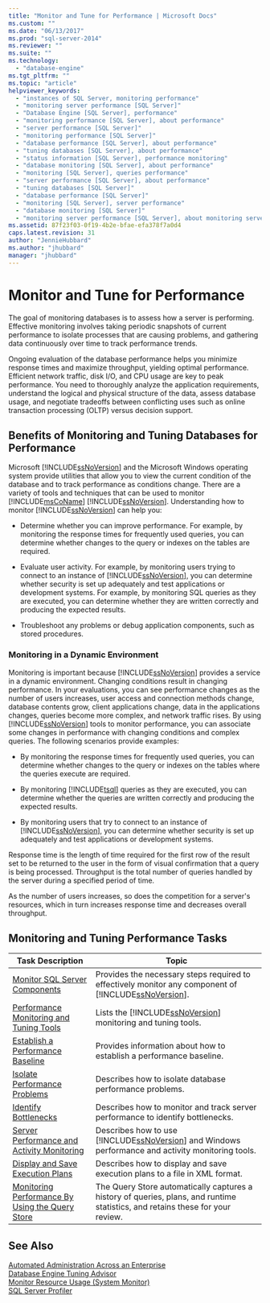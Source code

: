 ```yaml
---
title: "Monitor and Tune for Performance | Microsoft Docs"
ms.custom: ""
ms.date: "06/13/2017"
ms.prod: "sql-server-2014"
ms.reviewer: ""
ms.suite: ""
ms.technology: 
  - "database-engine"
ms.tgt_pltfrm: ""
ms.topic: "article"
helpviewer_keywords: 
  - "instances of SQL Server, monitoring performance"
  - "monitoring server performance [SQL Server]"
  - "Database Engine [SQL Server], performance"
  - "monitoring performance [SQL Server], about performance"
  - "server performance [SQL Server]"
  - "monitoring performance [SQL Server]"
  - "database performance [SQL Server], about performance"
  - "tuning databases [SQL Server], about performance"
  - "status information [SQL Server], performance monitoring"
  - "database monitoring [SQL Server], about performance"
  - "monitoring [SQL Server], queries performance"
  - "server performance [SQL Server], about performance"
  - "tuning databases [SQL Server]"
  - "database performance [SQL Server]"
  - "monitoring [SQL Server], server performance"
  - "database monitoring [SQL Server]"
  - "monitoring server performance [SQL Server], about monitoring server performance"
ms.assetid: 87f23f03-0f19-4b2e-bfae-efa378f7a0d4
caps.latest.revision: 31
author: "JennieHubbard"
ms.author: "jhubbard"
manager: "jhubbard"
---
```

# Monitor and Tune for Performance
  The goal of monitoring databases is to assess how a server is performing. Effective monitoring involves taking periodic snapshots of current performance to isolate processes that are causing problems, and gathering data continuously over time to track performance trends.  
  
 Ongoing evaluation of the database performance helps you minimize response times and maximize throughput, yielding optimal performance. Efficient network traffic, disk I/O, and CPU usage are key to peak performance. You need to thoroughly analyze the application requirements, understand the logical and physical structure of the data, assess database usage, and negotiate tradeoffs between conflicting uses such as online transaction processing (OLTP) versus decision support.  
  
## Benefits of Monitoring and Tuning Databases for Performance  
 Microsoft [!INCLUDE[ssNoVersion](../includes/ssnoversion-md.md)] and the Microsoft Windows operating system provide utilities that allow you to view the current condition of the database and to track performance as conditions change. There are a variety of tools and techniques that can be used to monitor [!INCLUDE[msCoName](../includes/msconame-md.md)] [!INCLUDE[ssNoVersion](../includes/ssnoversion-md.md)]. Understanding how to monitor [!INCLUDE[ssNoVersion](../includes/ssnoversion-md.md)] can help you:  
  
-   Determine whether you can improve performance. For example, by monitoring the response times for frequently used queries, you can determine whether changes to the query or indexes on the tables are required.  
  
-   Evaluate user activity. For example, by monitoring users trying to connect to an instance of [!INCLUDE[ssNoVersion](../includes/ssnoversion-md.md)], you can determine whether security is set up adequately and test applications or development systems. For example, by monitoring SQL queries as they are executed, you can determine whether they are written correctly and producing the expected results.  
  
-   Troubleshoot any problems or debug application components, such as stored procedures.  
  
### Monitoring in a Dynamic Environment  
 Monitoring is important because [!INCLUDE[ssNoVersion](../includes/ssnoversion-md.md)] provides a service in a dynamic environment. Changing conditions result in changing performance. In your evaluations, you can see performance changes as the number of users increases, user access and connection methods change, database contents grow, client applications change, data in the applications changes, queries become more complex, and network traffic rises. By using [!INCLUDE[ssNoVersion](../includes/ssnoversion-md.md)] tools to monitor performance, you can associate some changes in performance with changing conditions and complex queries. The following scenarios provide examples:  
  
-   By monitoring the response times for frequently used queries, you can determine whether changes to the query or indexes on the tables where the queries execute are required.  
  
-   By monitoring [!INCLUDE[tsql](../includes/tsql-md.md)] queries as they are executed, you can determine whether the queries are written correctly and producing the expected results.  
  
-   By monitoring users that try to connect to an instance of [!INCLUDE[ssNoVersion](../includes/ssnoversion-md.md)], you can determine whether security is set up adequately and test applications or development systems.  
  
 Response time is the length of time required for the first row of the result set to be returned to the user in the form of visual confirmation that a query is being processed. Throughput is the total number of queries handled by the server during a specified period of time.  
  
 As the number of users increases, so does the competition for a server's resources, which in turn increases response time and decreases overall throughput.  
  
## Monitoring and Tuning Performance Tasks  
  
|Task Description|Topic|  
|----------------------|-----------|  
|[Monitor SQL Server Components](../../2014/database-engine/monitor-sql-server-components.md)|Provides the necessary steps required to effectively monitor any component of [!INCLUDE[ssNoVersion](../includes/ssnoversion-md.md)].|  
|[Performance Monitoring and Tuning Tools](../../2014/database-engine/performance-monitoring-and-tuning-tools.md)|Lists the [!INCLUDE[ssNoVersion](../includes/ssnoversion-md.md)] monitoring and tuning tools.|  
|[Establish a Performance Baseline](../../2014/database-engine/establish-a-performance-baseline.md)|Provides information about how to establish a performance baseline.|  
|[Isolate Performance Problems](../../2014/database-engine/isolate-performance-problems.md)|Describes how to isolate database performance problems.|  
|[Identify Bottlenecks](../../2014/database-engine/identify-bottlenecks.md)|Describes how to monitor and track server performance to identify bottlenecks.|  
|[Server Performance and Activity Monitoring](../../2014/database-engine/server-performance-and-activity-monitoring.md)|Describes how to use [!INCLUDE[ssNoVersion](../includes/ssnoversion-md.md)] and Windows performance and activity monitoring tools.|  
|[Display and Save Execution Plans](../../2014/database-engine/display-and-save-execution-plans.md)|Describes how to display and save execution plans to a file in XML format.|  
|[Monitoring Performance By Using the Query Store](../../2014/database-engine/monitoring-performance-by-using-the-query-store.md)|The Query Store automatically captures a history of queries, plans, and runtime statistics, and retains these for your review.|  
  
## See Also  
 [Automated Administration Across an Enterprise](../../2014/database-engine/automated-administration-across-an-enterprise.md)   
 [Database Engine Tuning Advisor](../../2014/database-engine/database-engine-tuning-advisor.md)   
 [Monitor Resource Usage &#40;System Monitor&#41;](../../2014/database-engine/monitor-resource-usage-system-monitor.md)   
 [SQL Server Profiler](../../2014/database-engine/sql-server-profiler.md)  
  
  